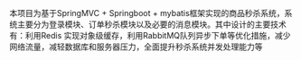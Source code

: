 本项目为基于SpringMVC + Springboot + mybatis框架实现的商品秒杀系统，系统主要分为登录模块、订单秒杀模块以及必要的消息模块。其中设计的主要技术有：利用Redis 实现对象级缓存，利用RabbitMQ队列异步下单等优化措施，减少网络流量，减轻数据库和服务器压力，全面提升秒杀系统并发处理能力等
